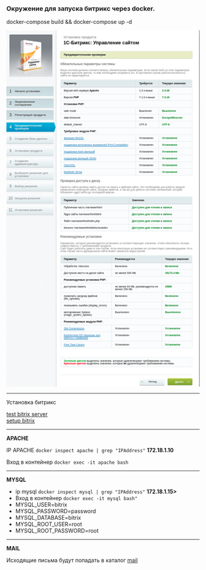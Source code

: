 
<h3> Окружение для запуска битрикс через docker. </h3>
docker-compose build  && docker-compose up -d

![alt text](./settings.png "�������� ����� ���")
<hr>
<p>Установка битрикс</p>
<a  href="http://127.0.0.1/bitrix_server_test.php">test bitrix server</a> <br>
<a  href="http://127.0.0.1/bitrixsetup.php">setup bitrix </a> <br>
<hr>

**APACHE**

IP APACHE
 `docker inspect apache | grep "IPAddress"` <b> 172.18.1.10 </b>

Вход в контейнер
`docker exec -it apache bash`
<hr>

**MYSQL**

- ip mysql  `docker inspect mysql | grep "IPAddress"` <b>172.18.1.15></b>
- Вход в контейнер `docker exec -it mysql bash"`
- MYSQL_USER=bitrix
- MYSQL_PASSWORD=password
- MYSQL_DATABASE=bitrix
- MYSQL_ROOT_USER=root
- MYSQL_ROOT_PASSWORD=root
<hr>

**MAIL**

Исходящие письма будут попадать в каталог <a  href="./mail">mail</a> <br>


